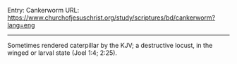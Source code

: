 Entry: Cankerworm
URL: https://www.churchofjesuschrist.org/study/scriptures/bd/cankerworm?lang=eng

---

Sometimes rendered caterpillar by the KJV; a destructive locust, in the winged or larval state (Joel 1:4; 2:25).
